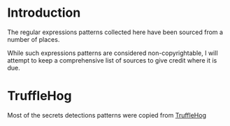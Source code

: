 # Introduction

The regular expressions patterns collected here have been sourced from a number of places. 

While such expressions patterns are considered non-copyrightable, I will attempt to keep a 
comprehensive list of sources to give credit where it is due.


# TruffleHog 

Most of the secrets detections patterns were copied from [TruffleHog](https://github.com/trufflesecurity/trufflehog)